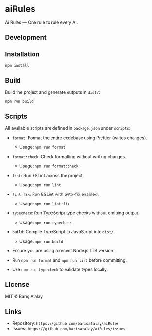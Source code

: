 # aiRules

Ai Rules — One rule to rule every AI.

## Development

## Installation

```bash
npm install
```

## Build

Build the project and generate outputs in `dist/`:

```bash
npm run build
```

## Scripts

All available scripts are defined in `package.json` under `scripts`:

- `format`: Format the entire codebase using Prettier (writes changes).
  - Usage: `npm run format`
- `format:check`: Check formatting without writing changes.
  - Usage: `npm run format:check`
- `lint`: Run ESLint across the project.
  - Usage: `npm run lint`
- `lint:fix`: Run ESLint with auto-fix enabled.
  - Usage: `npm run lint:fix`
- `typecheck`: Run TypeScript type checks without emitting output.
  - Usage: `npm run typecheck`
- `build`: Compile TypeScript to JavaScript into `dist/`.
  - Usage: `npm run build`

- Ensure you are using a recent Node.js LTS version.
- Run `npm run format` and `npm run lint` before committing.
- Use `npm run typecheck` to validate types locally.



## License

MIT © Barış Atalay

## Links

- Repository: `https://github.com/barisatalay/aiRules`
- Issues: `https://github.com/barisatalay/aiRules/issues`
